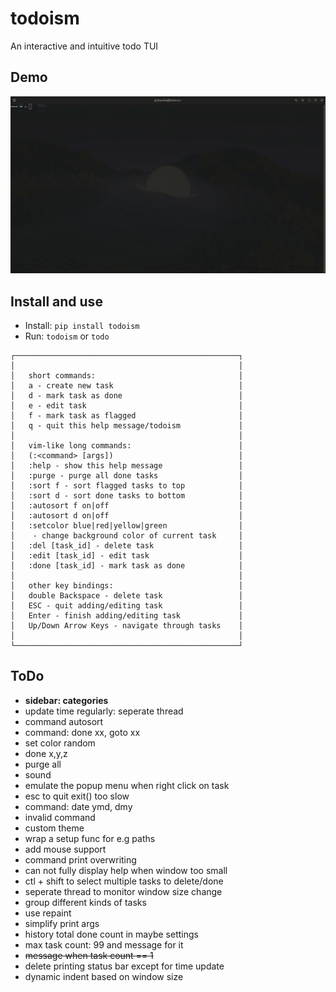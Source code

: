 # todoism

An interactive and intuitive todo TUI

## Demo

![UI](./assets/demo.gif)


## Install and use

- Install: `pip install todoism`
- Run: `todoism` or `todo`

```
┌──────────────────────────────────────────────────┐
│                                                  │
│   short commands:                                │
│   a - create new task                            │
│   d - mark task as done                          │
│   e - edit task                                  │
│   f - mark task as flagged                       │
│   q - quit this help message/todoism             │
│                                                  │
│   vim-like long commands:                        │            
│   (:<command> [args])                            │
│   :help - show this help message                 │
│   :purge - purge all done tasks                  │
│   :sort f - sort flagged tasks to top            │
│   :sort d - sort done tasks to bottom            │
│   :autosort f on|off                             │
│   :autosort d on|off                             │
│   :setcolor blue|red|yellow|green                │
│    - change background color of current task     │
│   :del [task_id] - delete task                   │
│   :edit [task_id] - edit task                    │
│   :done [task_id] - mark task as done            │
│                                                  │
│   other key bindings:                            │
│   double Backspace - delete task                 │
│   ESC - quit adding/editing task                 │
│   Enter - finish adding/editing task             │
│   Up/Down Arrow Keys - navigate through tasks    │
│                                                  │
└──────────────────────────────────────────────────┘
```

## ToDo

- **sidebar: categories**
- update time regularly: seperate thread
- command autosort
- command: done xx, goto xx
- set color random
- done x,y,z
- purge all
- sound
- emulate the popup menu when right click on task 
- esc to quit exit() too slow
- command: date ymd, dmy
- invalid command
- custom theme
- wrap a setup func for e.g paths
- add mouse support
- command print overwriting
- can not fully display help when window too small
- ctl + shift to select multiple tasks to delete/done
- seperate thread to monitor window size change
- group different kinds of tasks
- use repaint
- simplify print args
- history total done count in maybe settings
- max task count: 99 and message for it
- ~~message when task count == 1~~
- delete printing status bar except for time update
- dynamic indent based on window size

